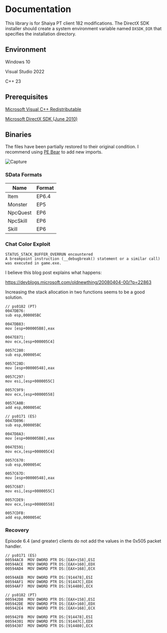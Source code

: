# Documentation

This library is for Shaiya PT client 182 modifications. The DirectX SDK installer should create a system environment variable named `DXSDK_DIR` that specifies the installation directory.

## Environment

Windows 10

Visual Studio 2022

C++ 23

## Prerequisites

[Microsoft Visual C++ Redistributable](https://aka.ms/vs/17/release/vc_redist.x86.exe)

[Microsoft DirectX SDK (June 2010)](https://www.microsoft.com/en-us/download/details.aspx?id=6812)

## Binaries

The files have been partially restored to their original condition. I recommend using [PE Bear](https://github.com/hasherezade/pe-bear) to add new imports.

![Capture](https://github.com/user-attachments/assets/6cc6d390-aaae-4f36-b362-f08ce9f243f5)

### SData Formats

| Name     | Format |
|----------|--------|
| Item     | EP6.4  |
| Monster  | EP5    |
| NpcQuest | EP6    |
| NpcSkill | EP6    |
| Skill    | EP6    |

### Chat Color Exploit

```
STATUS_STACK_BUFFER_OVERRUN encountered
A breakpoint instruction (__debugbreak() statement or a similar call) was executed in game.exe.
```

I believe this blog post explains what happens:

https://devblogs.microsoft.com/oldnewthing/20080404-00/?p=22863

Increasing the stack allocation in two functions seems to be a good solution.

```
// ps0182 (PT)
0047DB76:
sub esp,000005BC

0047DB83:
mov [esp+000005B8],eax

0047E871:
mov ecx,[esp+000005C4]

0057C280:
sub esp,0000054C

0057C28D:
mov [esp+00000548],eax

0057C297:
mov esi,[esp+0000055C]

0057C9F9:
mov ecx,[esp+00000558]

0057CA0B:
add esp,0000054C
```

```
// ps0171 (ES)
0047D896:
sub esp,000005BC

0047D8A3:
mov [esp+000005B8],eax

0047E591:
mov ecx,[esp+000005C4]

0057C670:
sub esp,0000054C

0057C67D:
mov [esp+00000548],eax

0057C687:
mov esi,[esp+0000055C]

0057CDE9:
mov ecx,[esp+00000558]

0057CDFB:
add esp,0000054C
```

### Recovery

Episode 6.4 (and greater) clients do not add the values in the 0x505 packet handler.

```
// ps0171 (ES)
00594AC8  MOV DWORD PTR DS:[EAX+158],ESI
00594ACE  MOV DWORD PTR DS:[EAX+160],EDX
00594AD4  MOV DWORD PTR DS:[EAX+168],ECX

00594AEB  MOV DWORD PTR DS:[914478],ESI
00594AF1  MOV DWORD PTR DS:[91447C],EDX
00594AF7  MOV DWORD PTR DS:[914480],ECX
```

```
// ps0182 (PT)
005942D8  MOV DWORD PTR DS:[EAX+158],ESI
005942DE  MOV DWORD PTR DS:[EAX+160],EDX
005942E4  MOV DWORD PTR DS:[EAX+168],ECX

005942FB  MOV DWORD PTR DS:[914478],ESI
00594301  MOV DWORD PTR DS:[91447C],EDX
00594307  MOV DWORD PTR DS:[914480],ECX
```
